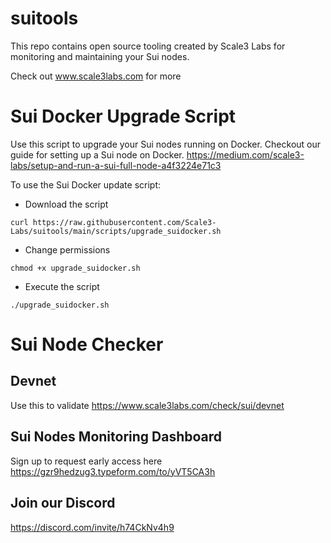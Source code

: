 # suitools

This repo contains open source tooling created by Scale3 Labs for monitoring and maintaining your Sui nodes. 

Check out www.scale3labs.com for more

# Sui Docker Upgrade Script

Use this script to upgrade your Sui nodes running on Docker. Checkout our guide for setting up a Sui node on Docker. https://medium.com/scale3-labs/setup-and-run-a-sui-full-node-a4f3224e71c3

To use the Sui Docker update script:

- Download the script

```script
curl https://raw.githubusercontent.com/Scale3-Labs/suitools/main/scripts/upgrade_suidocker.sh 
```

- Change permissions
```
chmod +x upgrade_suidocker.sh
```
- Execute the script
```
./upgrade_suidocker.sh
```

# Sui Node Checker
## Devnet 
Use this to validate
https://www.scale3labs.com/check/sui/devnet

## Sui Nodes Monitoring Dashboard
Sign up to request early access here https://gzr9hedzug3.typeform.com/to/yVT5CA3h

## Join our Discord 
https://discord.com/invite/h74CkNv4h9
